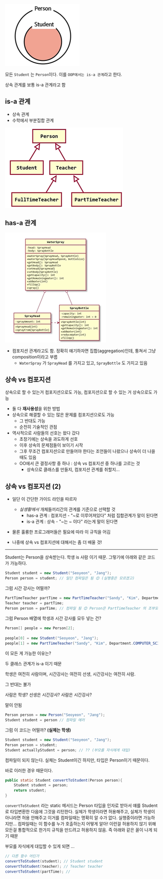 ![image-20211218125830471](https://raw.githubusercontent.com/yeonnex/image-server/main/img/image-20211218125830471.png)

모든 `Student` 는 `Person`이다. 이를 `OOP에서는 is-a 관계`라고 한다.

상속 관계를 보통 is-a 관계라고 함

## is-a 관계

- 상속 관계
- 수학에서 부분집합 관계

![image-20211218130035354](https://raw.githubusercontent.com/yeonnex/image-server/main/img/image-20211218130035354.png)

## has-a 관계

![image-20211218130223183](https://raw.githubusercontent.com/yeonnex/image-server/main/img/image-20211218130223183.png)

- 컴포지션 관계라고도 함. 정확히 얘기하자면 집합(aggregation)인데, 퉁쳐서 그냥 composition이라고 부름
  - `WaterSpray` 가 `SprayHead` 를 가지고 있고, `SprayBottle` 도 가지고 있음

## 상속 vs 컴포지션

상속으로 할 수 있는거 컴포지션으로도 가능, 컴포지션으로 할 수 있는 거 상속으로도 가능

- 둘 다 **재사용성**을 위한 방법
- 상속으로 해결할 수 있는 많은 문제를 컴포지션으로도 가능
  - 그 반대도 가능
  - 순전히 기술적인 관점
- 역사적으로 사람들의 선호는 왔다 갔다
  - 초창기에는 상속을 과도하게 선호
  - 이후 상속의 문제점들이 보이기 시작
  - 그후 무조건 컴포지션으로 만들어야 한다는 조언들이 나왔으나 상속이 더 나을 때도 있음
  - OO에서 큰 결정사항 중 하나 : 상속 vs 컴포지션 중 하나를 고르는 것
    - 상속으로 클래스를 만들지, 컴포지션 관계를 취할지...

## 상속 vs 컴포지션 (2)

- 일단 이 간단한 가이드 라인을 따르자
  - *실생활에서* 개체들끼리간의 관계를 기준으로 선택할 것
    - has-a 관계 : 컴포지션 - "~로 이루어져있다" 처럼 집합관계가 말이 된다면
    - is-a 관계 : 상속 - "~는 ~ 이다" 라는게 말이 된다면

- 물론 훌륭한 프로그래머들은 필요에 따라 이 규칙을 어김
- 나중에 상속 vs 컴포지션에 대해서는 좀 더 배울 것!

<hr>

Student는 Person을 상속받는다. 학생 is 사람 이기 때문. 그렇기에 아래와 같은 코드가 가능하다.

```java
Student student = new Student("Seoyeon", "Jang");
Person person = student; // 일단 컴파일은 됨 😊 (실행중은 모르겠고)
```

그럼 시간 강사는 어떨까?

```java
PartTimeTeacher partTime = new PartTimeTeacher("Sandy", "Kim", Department.COMPUTER_SCIENCE, 10);
Teacher teacher = partTime;
Person person = parTime; // 컴파일 됨 😊 Person은 PartTimeTeacher 의 조부모
```

그럼 Person 배열에 학생과 시간 강사를 모두 넣는 건?

```java
Person[] people = new Person[2];

people[0] = new Student("Seoyeon", "Jang");
people[1] = new PartTimeTeacher("Sandy", "Kim", Department.COMPUTER_SCIENCE, 10); // 역시 컴파일 됨 😊
```

이 모든 게 가능한 이유는?

두 클래스 관계가 is-a 이기 때문

학생은 여전히 사람이며, 
시간강사는 여전히 선생, 
시간강사는 여전히 사람.

그 반대는 불가

사람은 학생?
선생은 시간강사?
사람은 시간강사?

말이 안됨

```java
Person person = new Person("Seoyeon", "Jang");
Student student = person // 컴파일 에러
```

그럼 이 코드는 어떨까? **(실체는 학생)**

```java
Student student = new Student("Seoyeon", "Jang");
Person person = student;
Student actuallyStudent = person; // ?? (부모를 자식에게 대입)
```

컴파일이 되지 않는다. 실체는 Student이긴 하지만, 타입은 Person이기 때문이다.

바로 이러한 경우 때문이다.

```java
public static Student convertToStudent(Person person){
    Student student = person;
    return student;
}
```

`convertToStudent` 라는 static 메서드는 Person 타입을 인자로 받아서 얘를 Student 로 타입변환한 다음에 그것을 리턴한다. 실체가 학생이라면 허용해주고, 실체가 학생이 아니라면 허용 안해주고 이거를 컴파일때는 명확히 알 수가 없다. 실행중이라면 가능하지만... 컴파일때는 이 함수를 누가 호출하는지 어떻게 알아! 이런걸 허용하지 않기 위해 모든걸 통합적으로 한가지 규칙을 만드려고 허용하지 않음. 즉 아래와 같은 꼴이 나게 되기 때문

부모를 자식에게 대입할 수 있게 되면 ...

```java
// 다른 함수 어딘가
convertToStudent(student); // Student student
convertToStudent(teacher); // Teacher teacher
convertToStudent(partTime); // 
```





